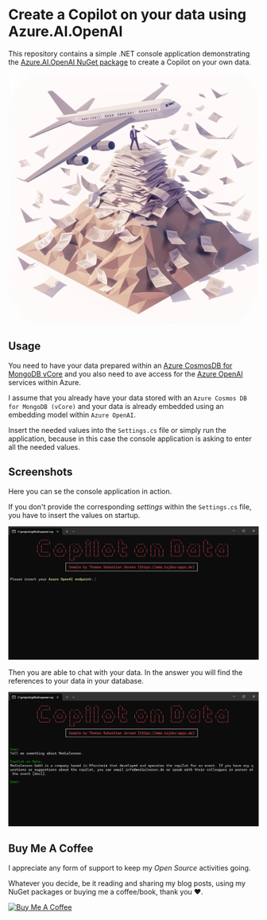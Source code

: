 # Create a Copilot on your data using Azure.AI.OpenAI

This repository contains a simple .NET console application demonstrating the [Azure.AI.OpenAI NuGet package](https://www.nuget.org/packages/Azure.AI.OpenAI) to create a Copilot on your own data.

![Header](./docs/header.png)

## Usage

You need to have your data prepared within an [Azure CosmosDB for MongoDB vCore](https://learn.microsoft.com/en-us/azure/cosmos-db/mongodb/vcore/) and you also need to ave access for the [Azure OpenAI](https://azure.microsoft.com/en-us/products/ai-services/openai-service) services within Azure. 

I assume that you already have your data stored with an `Azure Cosmos DB for MongoDB (vCore)` and your data is already embedded using an embedding model within `Azure OpenAI`.

Insert the needed values into the `Settings.cs` file or simply run the application, because in this case the console application is asking to enter all the needed values.

## Screenshots

Here you can se the console application in action.

If you don't provide the corresponding *settings* within the `Settings.cs` file, you have to insert the values on startup.

![App](./docs/sample-01.png)

Then you are able to chat with your data. In the answer you will find the references to your data in your database.

![App](./docs/sample-02.png)


## Buy Me A Coffee

I appreciate any form of support to keep my _Open Source_ activities going.

Whatever you decide, be it reading and sharing my blog posts, using my NuGet packages or buying me a coffee/book, thank you ❤️.

<a href="https://www.buymeacoffee.com/tsjdevapps" target="_blank"><img src="https://cdn.buymeacoffee.com/buttons/default-yellow.png" alt="Buy Me A Coffee" height="41" width="174"></a>
